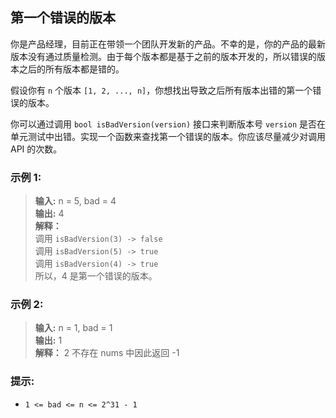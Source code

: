 ## 第一个错误的版本

你是产品经理，目前正在带领一个团队开发新的产品。不幸的是，你的产品的最新版本没有通过质量检测。由于每个版本都是基于之前的版本开发的，所以错误的版本之后的所有版本都是错的。

假设你有 `n` 个版本 `[1, 2, ..., n]`，你想找出导致之后所有版本出错的第一个错误的版本。

你可以通过调用 `bool isBadVersion(version)` 接口来判断版本号 `version` 是否在单元测试中出错。实现一个函数来查找第一个错误的版本。你应该尽量减少对调用
API 的次数。

### 示例 1:

> **输入:** n = 5, bad = 4       
> **输出:** 4  
> **解释：**  
> 调用 `isBadVersion(3) -> false`  
> 调用 `isBadVersion(5) -> true`  
> 调用 `isBadVersion(4) -> true`  
> 所以，4 是第一个错误的版本。

### 示例 2:

> **输入:**  n = 1, bad = 1                
> **输出:** 1  
> **解释：** 2 不存在 nums 中因此返回 -1

### 提示:

* `1 <= bad <= n <= 2^31 - 1`